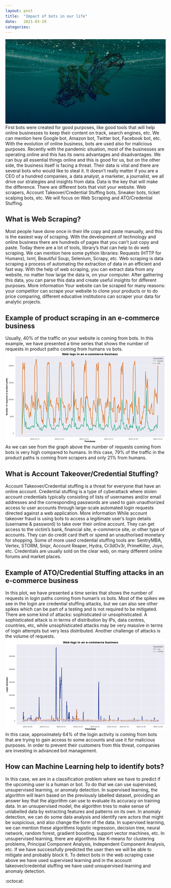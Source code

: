 ```yaml
---
layout: post
title:  "Impact of bots in our life"
date:   2021-03-29
categories: 
---
```

![](../public/Netacea-Main-Image.jpg)
First bots were created for good purposes, like good tools that will help online businesses to keep their content on track, search engines, etc. We can mention here Google bot, Amazon bot, Twitter bot, Facebook bot, etc. With the evolution of online business, bots are used also for malicious purposes. Recently with the pandemic situation, most of the businesses are operating online and this has its owns advantages and disadvantages. We can buy all essential things online and this is good for us, but on the other side, the business itself is facing a threat. Their data is vital and there are several bots who would like to steal it.
It doesn’t really matter if you are a CEO of a hundred companies, a data analyst, a marketer, a journalist, we all drive our strategies and insights from data. Data is the key that will make the difference. There are different bots that visit your website. Web scrapers, Account Takeover/Credential Stuffing bots, Sneaker bots, ticket scalping bots, etc. We will focus on Web Scraping and ATO/Credential Stuffing.

## What is Web Scraping?
Most people have done once in their life copy and paste manually, and this is the easiest way of scraping. 
With the development of technology and online business there are hundreds of pages that you can’t just copy and paste. Today there are a lot of tools, library’s that can help to do web scraping. We can mention here some python libraries: Requests (HTTP for Humans), Ixml, Beautiful Soup, Selenium, Scrapy, etc. 
Web scraping is data scraping a process of automating the extraction of data in an efficient and fast way. With the help of web scraping, you can extract data from any website, no matter how large the data is, on your computer. After gathering this data, you can parse this data and create useful insights for different purposes. More information
Your website can be scraped for many reasons: your competitor can scrape your website to clone your products or to do price comparing, different educative institutions can scraper your data for analytic projects.

## Example of product scraping in an e-commerce business	
Usually, 40% of the traffic on your website is coming from bots. In this example, we have presented a time series that shows the number of requests in product paths coming from humans vs bots. 
![](../public/web_scraping_blog.png)
As we can see from the graph above the number of requests coming from bots is very high compared to humans. In this case, 79% of the traffic in the product paths is coming from scrapers and only 21% from humans.

## What is Account Takeover/Credential Stuffing?
Account Takeover/Credential stuffing is a threat for everyone that have an online account.
Credential stuffing is a type of cyberattack where stolen account credentials typically consisting of lists of usernames and/or email addresses and the corresponding passwords are used to gain unauthorized access to user accounts through large-scale automated login requests directed against a web application. More information
While account takeover fraud is using bots to access a legitimate user’s login details (username & password) to take over their online account. They can get access to the victim’s bank, financial site, e-commerce site, or other type of accounts. They can do credit card theft or spend an unauthorised monetary for shopping. Some of more used credential stuffing tools are: SentryMBA, Vertex, STORM, Snipr, Account Reaper, Hydra, Cr3dOv3r, PrimeKiller, Joyn, etc. Credentials are usually sold on the clear web, on many different online forums and market places.

## Example of ATO/Credential Stuffing attacks in an e-commerce business
In this plot, we have presented a time series that shows the number of requests in login paths coming from human’s vs bots. Most of the spikes we see in the login are credential stuffing attacks, but we can also see other spikes which can be part of a testing and is not required to be mitigated. There are some kind of attacks: sophisticated or unsophisticated. A sophisticated attack is in terms of distribution by IPs, data centres, countries, etc, while unsophisticated attacks may be very massive in terms of login attempts but very less distributed. Another challenge of attacks is the volume of requests.
![](../public/credentialstuffing_blog.png)
In this case, approximately 64% of the login activity is coming from bots that are trying to gain access to some accounts and use it for malicious purposes. In order to prevent their customers from this threat, companies are investing in advanced bot management.
## How can Machine Learning help to identify bots?
In this case, we are in a classification problem where we have to predict if the upcoming user is a human or bot. To do that we can use supervised, unsupervised learning, or anomaly detection. In supervised learning, the algorithm will learn based on the previously labelled dataset, providing an answer key that the algorithm can use to evaluate its accuracy on training data. In an unsupervised model, the algorithm tries to make sense of unlabelled data by extracting features and patterns on its own. In anomaly detection, we can do some data analysis and identify rare actors that might be suspicious, and also change the form of the data. In supervised learning, we can mention these algorithms logistic regression, decision tree, neural network, random forest, gradient boosting, support vector machines, etc. In unsupervised learning, there are algorithms like K-means for clustering problems, Principal Component Analysis, Independent Component Analysis, etc. If we have successfully predicted the user then we will be able to mitigate and probably block it. To detect bots in the web scraping case above we have used supervised learning and in the account takeover/credential stuffing we have used unsupervised learning and anomaly detection.

:octocat:

